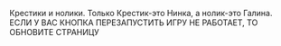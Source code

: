 Крестики и нолики. Только Крестик-это Нинка, а нолик-это Галина.
ЕСЛИ У ВАС КНОПКА ПЕРЕЗАПУСТИТЬ ИГРУ НЕ РАБОТАЕТ, ТО ОБНОВИТЕ СТРАНИЦУ
